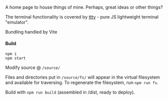 A home page to house things of mine. Perhaps, great ideas or other things?

The terminal functionality is covered by [ttty](https://github.com/mkrl/ttty) - pure JS lightweight terminal "emulator".

Bundling handled by Vite

#### Build

```
npm i
npm start
```
Modify source @ `/source/`

Files and directories put in `/source/fs/` will appear in the virtual filesystem and available for traversing.
To regenerate the filesystem, run `npm run fs`.

Build with `npm run build` (assembled in /dist, ready to deploy).


